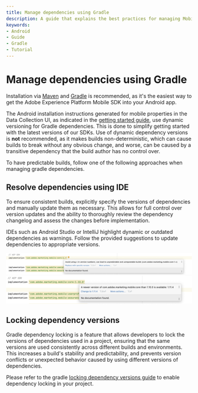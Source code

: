 ```yaml
---
title: Manage dependencies using Gradle
description: A guide that explains the best practices for managing Mobile SDK dependencies for Android apps using Gradle.
keywords:
- Android
- Guide
- Gradle
- Tutorial
---
```


# Manage dependencies using Gradle

Installation via [Maven](https://maven.apache.org/) and [Gradle](https://gradle.org/) is recommended, as it's the easiest way to get the Adobe Experience Platform Mobile SDK into your Android app.

The Android installation instructions generated for mobile properties in the Data Collection UI, as indicated in the [getting started guide](../home/getting-started/get-the-sdk.md), use dynamic versioning for Gradle dependencies. This is done to simplify getting started with the latest versions of our SDKs. Use of dynamic dependency versions is **not** recommended, as it makes builds non-deterministic, which can cause builds to break without any obvious change, and worse, can be caused by a transitive dependency that the build author has no control over.

To have predictable builds, follow one of the following approaches when managing gradle dependencies.

## Resolve dependencies using IDE

To ensure consistent builds, explicitly specify the versions of dependencies and manually update them as necessary. This allows for full control over version updates and the ability to thoroughly review the dependency changelog and assess the changes before implementation.

IDEs such as Android Studio or IntelliJ highlight dynamic or outdated dependencies as warnings. Follow the provided suggestions to update dependencies to appropriate versions.

![Dynamic dependency warning](./assets/manage-gradle-dependencies/dynamic-dependencies.png)
![Outdated dependency warning](./assets/manage-gradle-dependencies/outdated-dependencies.png)

## Locking dependency versions

Gradle dependency locking is a feature that allows developers to lock the versions of dependencies used in a project, ensuring that the same versions are used consistently across different builds and environments. This increases a build's stability and predictability, and prevents version conflicts or unexpected behavior caused by using different versions of dependencies.

Please refer to the gradle [locking dependency versions guide](https://docs.gradle.org/current/userguide/dependency_locking.html) to enable dependency locking in your project.
